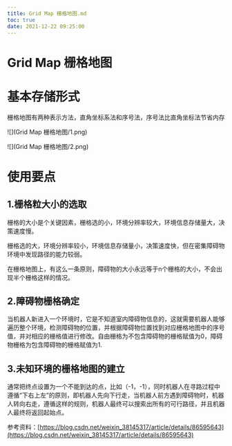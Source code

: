 ```yaml
---
title: Grid Map 栅格地图.md
toc: true
date: 2021-12-22 09:25:00
---
```

# Grid Map 栅格地图

# 基本存储形式

栅格地图有两种表示方法，直角坐标系法和序号法，序号法比直角坐标法节省内存

![](Grid Map 栅格地图/1.png)

![](Grid Map 栅格地图/2.png)

# 使用要点

## 1.栅格粒大小的选取

栅格的大小是个关键因素，栅格选的小，环境分辨率较大，环境信息存储量大，决策速度慢。

栅格选的大，环境分辨率较小，环境信息存储量小，决策速度快，但在密集障碍物环境中发现路径的能力较弱。

在栅格地图上，有这么一条原则，障碍物的大小永远等于n个栅格的大小，不会出现半个栅格这样的情况。

## 2.障碍物栅格确定

当机器人新进入一个环境时，它是不知道室内障碍物信息的，这就需要机器人能够遍历整个环境，检测障碍物的位置，并根据障碍物位置找到对应栅格地图中的序号值，并对相应的栅格值进行修改。自由栅格为不包含障碍物的栅格赋值为0，障碍物栅格为包含障碍物的栅格赋值为1.

## 3.未知环境的栅格地图的建立

通常把终点设置为一个不能到达的点，比如（-1，-1），同时机器人在寻路过程中遵循“下右上左”的原则，即机器人先向下行走，当机器人前方遇到障碍物时，机器人转向右走，遵循这样的规则，机器人最终可以搜索出所有的可行路径，并且机器人最终将返回起始点。

参考资料：[https://blog.csdn.net/weixin_38145317/article/details/86595643](https://blog.csdn.net/weixin_38145317/article/details/86595643)